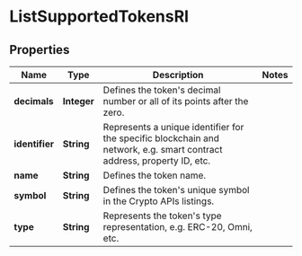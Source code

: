 

# ListSupportedTokensRI


## Properties

Name | Type | Description | Notes
------------ | ------------- | ------------- | -------------
**decimals** | **Integer** | Defines the token&#39;s decimal number or all of its points after the zero. | 
**identifier** | **String** | Represents a unique identifier for the specific blockchain and network, e.g. smart contract address, property ID, etc. | 
**name** | **String** | Defines the token name. | 
**symbol** | **String** | Defines the token&#39;s unique symbol in the Crypto APIs listings. | 
**type** | **String** | Represents the token&#39;s type representation, e.g. ERC-20, Omni, etc. | 



